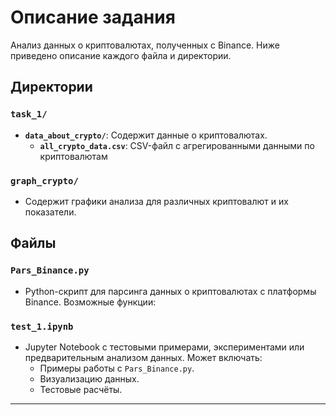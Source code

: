 # Описание задания

Анализ данных о криптовалютах, полученных с Binance. Ниже приведено описание каждого файла и директории.

## Директории

### `task_1/`
- **`data_about_crypto/`**: Содержит данные о криптовалютах.
  - **`all_crypto_data.csv`**: CSV-файл с агрегированными данными по криптовалютам

### `graph_crypto/`
- Содержит графики анализа для различных криптовалют и их показатели.

## Файлы

### `Pars_Binance.py`
- Python-скрипт для парсинга данных о криптовалютах с платформы Binance. Возможные функции:

### `test_1.ipynb`
- Jupyter Notebook с тестовыми примерами, экспериментами или предварительным анализом данных. Может включать:
  - Примеры работы с `Pars_Binance.py`.
  - Визуализацию данных.
  - Тестовые расчёты.

---
